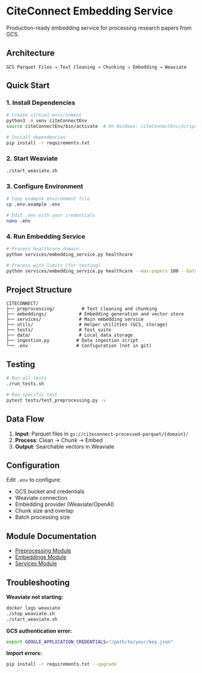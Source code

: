# CiteConnect Embedding Service

Production-ready embedding service for processing research papers from GCS.

##  Architecture
```
GCS Parquet Files → Text Cleaning → Chunking → Embedding → Weaviate
```

##  Quick Start

### 1. Install Dependencies
```bash
# Create virtual environment
python3 -m venv citeConnectEnv
source citeConnectEnv/bin/activate  # On Windows: citeConnectEnv\Scripts\activate

# Install dependencies
pip install -r requirements.txt
```

### 2. Start Weaviate
```bash
./start_weaviate.sh
```

### 3. Configure Environment
```bash
# Copy example environment file
cp .env.example .env

# Edit .env with your credentials
nano .env
```

### 4. Run Embedding Service
```bash
# Process healthcare domain
python services/embedding_service.py healthcare

# Process with limits (for testing)
python services/embedding_service.py healthcare --max-papers 100 --batch-size 25
```

##  Project Structure
```
CITECONNECT/
├── preprocessing/          # Text cleaning and chunking
├── embeddings/            # Embedding generation and vector store
├── services/              # Main embedding service
├── utils/                 # Helper utilities (GCS, storage)
├── tests/                 # Test suite
├── data/                  # Local data storage
├── ingestion.py          # Data ingestion script
└── .env                  # Configuration (not in git)
```

##  Testing
```bash
# Run all tests
./run_tests.sh

# Run specific test
pytest tests/test_preprocessing.py -v
```

##  Data Flow

1. **Input**: Parquet files in `gs://citeconnect-processed-parquet/{domain}/`
2. **Process**: Clean → Chunk → Embed
3. **Output**: Searchable vectors in Weaviate

##  Configuration

Edit `.env` to configure:
- GCS bucket and credentials
- Weaviate connection
- Embedding provider (Weaviate/OpenAI)
- Chunk size and overlap
- Batch processing size

##  Module Documentation

- [Preprocessing Module](preprocessing/README.md)
- [Embeddings Module](embeddings/README.md)
- [Services Module](services/README.md)

##  Troubleshooting

**Weaviate not starting:**
```bash
docker logs weaviate
./stop_weaviate.sh
./start_weaviate.sh
```

**GCS authentication error:**
```bash
export GOOGLE_APPLICATION_CREDENTIALS="/path/to/your/key.json"
```

**Import errors:**
```bash
pip install -r requirements.txt --upgrade
```
